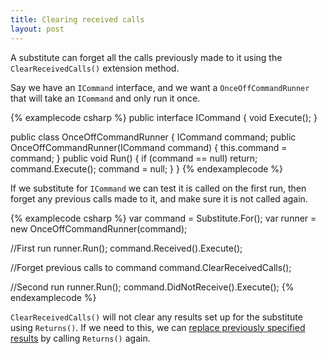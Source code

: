 ```yaml
---
title: Clearing received calls
layout: post
---
```


A substitute can forget all the calls previously made to it using the `ClearReceivedCalls()` extension method.

Say we have an `ICommand` interface, and we want a `OnceOffCommandRunner` that will take an `ICommand` and only run it once.

{% examplecode csharp %}
public interface ICommand {
    void Execute();
}

public class OnceOffCommandRunner {
    ICommand command;
    public OnceOffCommandRunner(ICommand command) {
        this.command = command;
    }
    public void Run() {
        if (command == null) return;
        command.Execute();
        command = null;
    }
}
{% endexamplecode %}

If we substitute for `ICommand` we can test it is called on the first run, then forget any previous calls made to it, and make sure it is not called again.

{% examplecode csharp %}
var command = Substitute.For<ICommand>();
var runner = new OnceOffCommandRunner(command);

//First run
runner.Run();
command.Received().Execute();

//Forget previous calls to command
command.ClearReceivedCalls();

//Second run
runner.Run();
command.DidNotReceive().Execute();
{% endexamplecode %}

`ClearReceivedCalls()` will not clear any results set up for the substitute using `Returns()`. If we need to this, we can [replace previously specified results](/help/replacing-return-values) by calling `Returns()` again.


